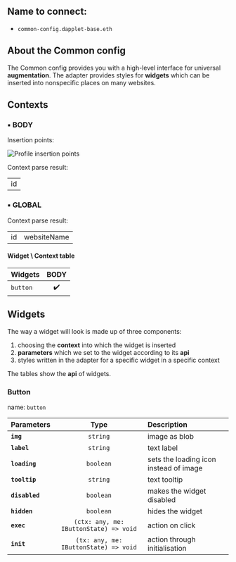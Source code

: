 ## Name to connect:

- `common-config.dapplet-base.eth`

## About the Common config

The Common config provides you with a high-level interface for universal **augmentation**. The adapter provides styles for **widgets** which can be inserted into nonspecific places on many websites.

## Contexts

### ▪ BODY

Insertion points:

![Profile insertion points](/img/adapter-c-01.png)

Context parse result:

|       |
| :---: |
| id |

### ▪ GLOBAL

Context parse result:

|       |       |
| :---: | :---: |
| id | websiteName |

#### Widget \ Context table

| Widgets         | BODY |
| :-------------- | :--: |
| `button`        |  ✔️   |

## Widgets

The way a widget will look is made up of three components:

1. choosing the **context** into which the widget is inserted
2. **parameters** which we set to the widget according to its **api**
3. styles written in the adapter for a specific widget in a specific context

The tables show the **api** of widgets.

### Button

name: `button`

| Parameters     |                  Type                  | Description                            |
| :------------- | :------------------------------------: | :------------------------------------- |
| **`img`**      |                `string`                | image as blob                          |
| **`label`**    |                `string`                | text label                             |
| **`loading`**  |               `boolean`                | sets the loading icon instead of image |
| **`tooltip`**  |                `string`                | text tooltip                           |
| **`disabled`** |               `boolean`                | makes the widget disabled              |
| **`hidden`**   |               `boolean`                | hides the widget                       |
| **`exec`**     | `(ctx: any, me: IButtonState) => void` | action on click                        |
| **`init`**     | `(tx: any, me: IButtonState) => void`  | action through initialisation          |
